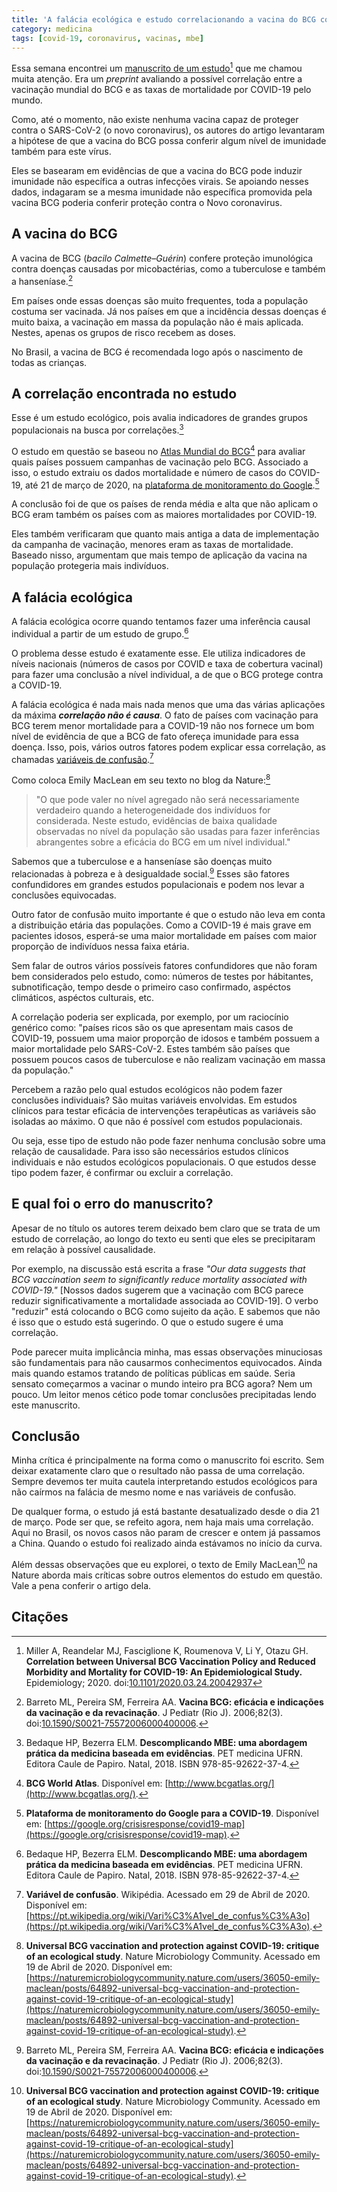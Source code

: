```yaml
---
title: 'A falácia ecológica e estudo correlacionando a vacina do BCG com proteção à COVID-19'
category: medicina
tags: [covid-19, coronavirus, vacinas, mbe]
---
```


Essa semana encontrei um [manuscrito de um estudo](https://doi.org/10.1101/2020.03.24.20042937)[^Miller2020] que me chamou muita atenção. Era um *preprint* avaliando a possível correlação entre a vacinação mundial do BCG e as taxas de mortalidade por COVID-19 pelo mundo.

Como, até o momento, não existe nenhuma vacina capaz de proteger contra o SARS-CoV-2 (o novo coronavirus), os autores do artigo levantaram a hipótese de que a vacina do BCG possa conferir algum nível de imunidade também para este vírus.

Eles se basearam em evidências de que a vacina do BCG pode induzir imunidade não específica a outras infecções virais. Se apoiando nesses dados, indagaram se a mesma imunidade não específica promovida pela vacina BCG poderia conferir proteção contra o Novo coronavirus.

## A vacina do BCG

A vacina de BCG (*bacilo Calmette–Guérin*) confere proteção imunológica contra doenças causadas por micobactérias, como a tuberculose e também a hanseníase.[^Barreto2006]

Em países onde essas doenças são muito frequentes, toda a população costuma ser vacinada. Já nos países em que a incidência dessas doenças é muito baixa, a vacinação em massa da população não é mais aplicada. Nestes, apenas os grupos de risco recebem as doses.

No Brasil, a vacina de BCG é recomendada logo após o nascimento de todas as crianças.

## A correlação encontrada no estudo

Esse é um estudo ecológico, pois avalia indicadores de grandes grupos populacionais na busca por correlações.[^livro-mbe]

O estudo em questão se baseou no [Atlas Mundial do BCG](http://www.bcgatlas.org/)[^atlas] para avaliar quais países possuem campanhas de vacinação pelo BCG. Associado a isso, o estudo extraiu os dados mortalidade e número de casos do COVID-19, até 21 de março de 2020, na [plataforma de monitoramento do Google](https://google.org/crisisresponse/covid19-map).[^google]

A conclusão foi de que os países de renda média e alta que não aplicam o BCG eram também os países com as maiores mortalidades por COVID-19.

Eles também verificaram que quanto mais antiga a data de implementação da campanha de vacinação, menores eram as taxas de mortalidade. Baseado nisso, argumentam que mais tempo de aplicação da vacina na população protegeria mais indivíduos.

## A falácia ecológica

A falácia ecológica ocorre quando tentamos fazer uma inferência causal individual a partir de um estudo de grupo.[^livro-mbe]

O problema desse estudo é exatamente esse. Ele utiliza indicadores de níveis nacionais (números de casos por COVID e taxa de cobertura vacinal) para fazer uma conclusão a nível individual, a de que o BCG protege contra a COVID-19.

A falácia ecológica é nada mais nada menos que uma das várias aplicações da máxima ***correlação não é causa***. O fato de países com vacinação para BCG terem menor mortalidade para a COVID-19 não nos fornece um bom nível de evidência de que a BCG de fato ofereça imunidade para essa doença. Isso, pois, vários outros fatores podem explicar essa correlação, as chamadas [variáveis de confusão](https://pt.wikipedia.org/wiki/Vari%C3%A1vel_de_confus%C3%A3o).[^wiki]

Como coloca Emily MacLean em seu texto no blog da Nature:[^Emily]

> "O que pode valer no nível agregado não será necessariamente verdadeiro quando a heterogeneidade dos indivíduos for considerada. Neste estudo, evidências de baixa qualidade observadas no nível da população são usadas para fazer inferências abrangentes sobre a eficácia do BCG em um nível individual."

Sabemos que a tuberculose e a hanseníase são doenças muito relacionadas à pobreza e à desigualdade social.[^Barreto2006] Esses são fatores confundidores em grandes estudos populacionais e podem nos levar a conclusões equivocadas.

Outro fator de confusão muito importante é que o estudo não leva em conta a distribuição etária das populações. Como a COVID-19 é mais grave em pacientes idosos, esperá-se uma maior mortalidade em países com maior proporção de indivíduos nessa faixa etária.

Sem falar de outros vários possíveis fatores confundidores que não foram bem considerados pelo estudo, como: números de testes por hábitantes, subnotificação, tempo desde o primeiro caso confirmado, aspéctos climáticos, aspéctos culturais, etc.

A correlação poderia ser explicada, por exemplo, por um raciocínio genérico como: "países ricos são os que apresentam mais casos de COVID-19, possuem uma maior proporção de idosos e também possuem a maior mortalidade pelo SARS-CoV-2. Estes também são países que possuem poucos casos de tuberculose e não realizam vacinação em massa da população." 

Percebem a razão pelo qual estudos ecológicos não podem fazer conclusões individuais? São muitas variáveis envolvidas. Em estudos clínicos para testar eficácia de intervenções terapêuticas as variáveis são isoladas ao máximo. O que não é possível com estudos populacionais.

Ou seja, esse tipo de estudo não pode fazer nenhuma conclusão sobre uma relação de causalidade. Para isso são necessários estudos clínicos individuais e não estudos ecológicos populacionais. O que estudos desse tipo podem fazer, é confirmar ou excluir a correlação.

## E qual foi o erro do manuscrito?

Apesar de no título os autores terem deixado bem claro que se trata de um estudo de correlação, ao longo do texto eu senti que eles se precipitaram em relação à possível causalidade. 

Por exemplo, na discussão está escrita a frase *"Our data suggests that BCG vaccination seem to significantly reduce mortality associated with COVID-19."* [Nossos dados sugerem que a vacinação com BCG parece reduzir significativamente a mortalidade associada ao COVID-19]. O verbo "reduzir" está colocando o BCG como sujeito da ação. E sabemos que não é isso que o estudo está sugerindo. O que o estudo sugere é uma correlação. 

Pode parecer muita implicância minha, mas essas observações minuciosas são fundamentais para não causarmos conhecimentos equivocados. Ainda mais quando estamos tratando de políticas públicas em saúde. Seria sensato começarmos a vacinar o mundo inteiro pra BCG agora? Nem um pouco. Um leitor menos cético pode tomar conclusões precipitadas lendo este manuscrito.

## Conclusão

Minha crítica é principalmente na forma como o manuscrito foi escrito. Sem deixar exatamente claro que o resultado não passa de uma correlação. Sempre devemos ter muita cautela interpretando estudos ecológicos para não caírmos na falácia de mesmo nome e nas variáveis de confusão.

De qualquer forma, o estudo já está bastante desatualizado desde o dia 21 de março. Pode ser que, se refeito agora, nem haja mais uma correlação. Aqui no Brasil, os novos casos não param de crescer e ontem já passamos a China. Quando o estudo foi realizado ainda estávamos no início da curva.

Além dessas observações que eu explorei, o texto de Emily MacLean[^Emily] na Nature aborda mais críticas sobre outros elementos do estudo em questão. Vale a pena conferir o artigo dela.

## Citações 

[^google]: **Plataforma de monitoramento do Google para a COVID-19**. Disponível em: [https://google.org/crisisresponse/covid19-map](https://google.org/crisisresponse/covid19-map).

[^atlas]: **BCG World Atlas**. Disponível em: [http://www.bcgatlas.org/](http://www.bcgatlas.org/).

[^Barreto2006]: Barreto ML, Pereira SM, Ferreira AA. **Vacina BCG: eficácia e indicações da vacinação e da revacinação**. J Pediatr (Rio J). 2006;82(3). doi:[10.1590/S0021-75572006000400006](https://doi.org/10.1590/S0021-75572006000400006).

[^livro-mbe]: Bedaque HP, Bezerra ELM. **Descomplicando MBE: uma abordagem prática da medicina baseada em evidências**. PET medicina UFRN. Editora Caule de Papiro. Natal, 2018. ISBN 978-85-92622-37-4.

[^Miller2020]: Miller A, Reandelar MJ, Fasciglione K, Roumenova V, Li Y, Otazu GH. **Correlation between Universal BCG Vaccination Policy and Reduced Morbidity and Mortality for COVID-19: An Epidemiological Study.** Epidemiology; 2020. doi:[10.1101/2020.03.24.20042937](https://doi.org/10.1101/2020.03.24.20042937)

[^Emily]: **Universal BCG vaccination and protection against COVID-19: critique of an ecological study**. Nature Microbiology Community. Acessado em 19 de Abril de 2020. Disponível em: [https://naturemicrobiologycommunity.nature.com/users/36050-emily-maclean/posts/64892-universal-bcg-vaccination-and-protection-against-covid-19-critique-of-an-ecological-study](https://naturemicrobiologycommunity.nature.com/users/36050-emily-maclean/posts/64892-universal-bcg-vaccination-and-protection-against-covid-19-critique-of-an-ecological-study). 

[^wiki]: **Variável de confusão**. Wikipédia. Acessado em 29 de Abril de 2020. Disponível em: [https://pt.wikipedia.org/wiki/Vari%C3%A1vel_de_confus%C3%A3o](https://pt.wikipedia.org/wiki/Vari%C3%A1vel_de_confus%C3%A3o).